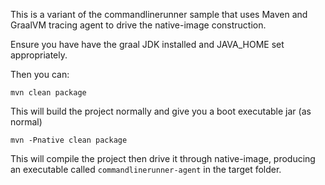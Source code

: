 This is a variant of the commandlinerunner sample that uses Maven and GraalVM tracing agent to drive the native-image construction.

Ensure you have have the graal JDK installed and JAVA_HOME set appropriately.

Then you can:

`mvn clean package`

This will build the project normally and give you a boot executable jar (as normal)

`mvn -Pnative clean package`

This will compile the project then drive it through native-image, producing an executable called `commandlinerunner-agent` in the target folder.
